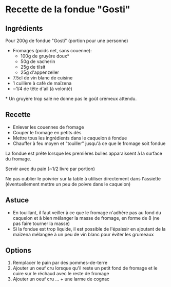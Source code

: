 # Recette de la fondue "Gosti"

## Ingrédients

Pour 200g de fondue "Gosti" (portion pour une personne)

- Fromages (poids net, sans couenne):
    - 100g de gruyère doux*
    - 50g de vacherin
    - 25g de tilsit
    - 25g d'appenzeller
- 7.5cl de vin blanc de cuisine
- 1 cuillère à café de maïzena
- ~1/4 de tête d'ail (à volonté)

\* Un gruyère trop salé ne donne pas le goût crémeux attendu.

## Recette

- Enlever les couennes de fromage
- Couper le fromage en petits dès
- Mettre tous les ingrédients dans le caquelon à fondue
- Chauffer à feu moyen et "touiller" jusqu'à ce que le fromage soit fondue

La fondue est prête lorsque les premières bulles apparaissent à la surface du fromage.

Servir avec du pain (~1/2 livre par portion)

Ne pas oublier le poivrier sur la table à utiliser directement dans l'assiette (éventuellement mettre un peu de poivre dans le caquelon)

## Astuce

- En touillant, il faut veiller à ce que le fromage n'adhère pas au fond du caquelon et à bien mélanger la masse de fromage, en forme de 8 (ne pas faire tourner la masse)
- Si la fondue est trop liquide, il est possible de l'épaissir en ajoutant de la maïzena mélangée à un peu de vin blanc pour éviter les grumeaux

## Options

1. Remplacer le pain par des pommes-de-terre
1. Ajouter un oeuf cru lorsque qu'il reste un petit fond de fromage et le cuire sur le réchaud avec le reste de fromage
1. Ajouter un oeuf cru ... + une larme de cognac
